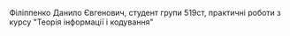 Філіппенко Данило Євгенович, студент групи 519ст, практичні роботи з курсу "Теорія інформації і кодування"